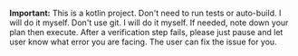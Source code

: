**Important:**
This is a kotlin project.
Don't need to run tests or auto-build. I will do it myself.
Don't use git. I will do it myself.
If needed, note down your plan then execute.
After a verification step fails, please just pause and let user know what error you are facing. The user can fix the issue for you.